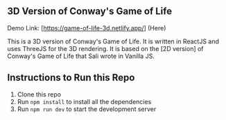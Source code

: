 ## 3D Version of Conway's Game of Life

Demo Link: [https://game-of-life-3d.netlify.app/] (Here)

This is a 3D version of Conway's Game of Life. It is written in ReactJS and uses ThreeJS for the 3D rendering. It is based on the [2D version] of Conway's Game of Life that Sali wrote in Vanilla JS.

## Instructions to Run this Repo

1. Clone this repo
2. Run `npm install` to install all the dependencies
3. Run `npm run dev` to start the development server
